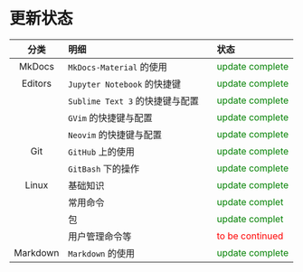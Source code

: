 # 更新状态

| 分类 | 明细 |  | 状态 |
| :---: | :--- | :--- | :--- |
| MkDocs  | `MkDocs-Material` 的使用 |       | <font color="green">update complete</font> |
| Editors | `Jupyter Notebook` 的快捷键 |     | <font color="green">update complete</font> |
|         | `Sublime Text 3` 的快捷键与配置 |  | <font color="green">update complete</font> |
|         | `GVim` 的快捷键与配置 |            | <font color="green">update complete</font> |
|         | `Neovim` 的快捷键与配置 |          | <font color="green">update complete</font> |
| Git     | `GitHub` 上的使用  |  | <font color="green">update complete</font> |
|         | `GitBash` 下的操作 |  | <font color="green">update complete</font> |
| Linux   | 基础知识 |       | <font color="green">update complete</font> |
|         | 常用命令 |       | <font color="green">update complet</font> |
|         | 包 |            | <font color="green">update complet</font> |
|         | 用户管理命令等 |  | <font color="red">to be continued</font> |
| Markdown | `Markdown` 的使用 |  | <font color="green">update complete</font> |
